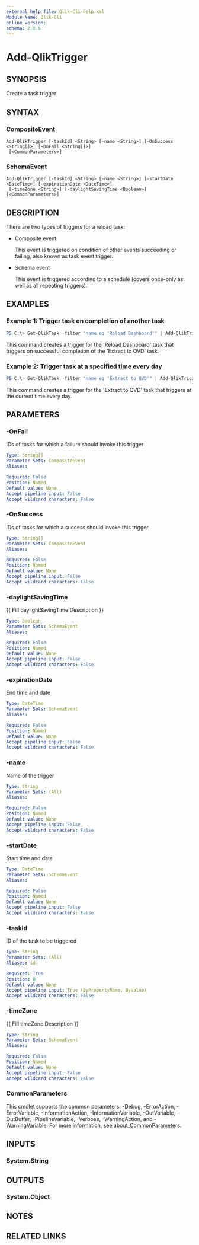 ```yaml
---
external help file: Qlik-Cli-help.xml
Module Name: Qlik-Cli
online version:
schema: 2.0.0
---
```


# Add-QlikTrigger

## SYNOPSIS
Create a task trigger

## SYNTAX

### CompositeEvent
```
Add-QlikTrigger [-taskId] <String> [-name <String>] [-OnSuccess <String[]>] [-OnFail <String[]>]
 [<CommonParameters>]
```

### SchemaEvent
```
Add-QlikTrigger [-taskId] <String> [-name <String>] [-startDate <DateTime>] [-expirationDate <DateTime>]
 [-timeZone <String>] [-daylightSavingTime <Boolean>] [<CommonParameters>]
```

## DESCRIPTION
There are two types of triggers for a reload task:
- Composite event

  This event is triggered on condition of other events succeeding or failing, also known as task event trigger.

- Schema event

  This event is triggered according to a schedule (covers once-only as well as all repeating triggers).

## EXAMPLES

### Example 1: Trigger task on completion of another task
```powershell
PS C:\> Get-QlikTask -filter "name eq 'Reload Dashboard'" | Add-QlikTrigger -name 'On completion of extract' -OnSuccess (Get-QlikTask -filter "name eq 'Extract to QVD'")
```

This command creates a trigger for the 'Reload Dashboard' task that triggers on successful completion of the 'Extract to QVD' task.

### Example 2: Trigger task at a specified time every day
```powershell
PS C:\> Get-QlikTask -filter "name eq 'Extract to QVD'" | Add-QlikTrigger -name 'On completion of extract' -startDate (Get-Date)
```

This command creates a trigger for the 'Extract to QVD' task that triggers at the current time every day.

## PARAMETERS

### -OnFail
IDs of tasks for which a failure should invoke this trigger

```yaml
Type: String[]
Parameter Sets: CompositeEvent
Aliases:

Required: False
Position: Named
Default value: None
Accept pipeline input: False
Accept wildcard characters: False
```

### -OnSuccess
IDs of tasks for which a success should invoke this trigger

```yaml
Type: String[]
Parameter Sets: CompositeEvent
Aliases:

Required: False
Position: Named
Default value: None
Accept pipeline input: False
Accept wildcard characters: False
```

### -daylightSavingTime
{{ Fill daylightSavingTime Description }}

```yaml
Type: Boolean
Parameter Sets: SchemaEvent
Aliases:

Required: False
Position: Named
Default value: None
Accept pipeline input: False
Accept wildcard characters: False
```

### -expirationDate
End time and date

```yaml
Type: DateTime
Parameter Sets: SchemaEvent
Aliases:

Required: False
Position: Named
Default value: None
Accept pipeline input: False
Accept wildcard characters: False
```

### -name
Name of the trigger

```yaml
Type: String
Parameter Sets: (All)
Aliases:

Required: False
Position: Named
Default value: None
Accept pipeline input: False
Accept wildcard characters: False
```

### -startDate
Start time and date

```yaml
Type: DateTime
Parameter Sets: SchemaEvent
Aliases:

Required: False
Position: Named
Default value: None
Accept pipeline input: False
Accept wildcard characters: False
```

### -taskId
ID of the task to be triggered

```yaml
Type: String
Parameter Sets: (All)
Aliases: id

Required: True
Position: 0
Default value: None
Accept pipeline input: True (ByPropertyName, ByValue)
Accept wildcard characters: False
```

### -timeZone
{{ Fill timeZone Description }}

```yaml
Type: String
Parameter Sets: SchemaEvent
Aliases:

Required: False
Position: Named
Default value: None
Accept pipeline input: False
Accept wildcard characters: False
```

### CommonParameters
This cmdlet supports the common parameters: -Debug, -ErrorAction, -ErrorVariable, -InformationAction, -InformationVariable, -OutVariable, -OutBuffer, -PipelineVariable, -Verbose, -WarningAction, and -WarningVariable. For more information, see [about_CommonParameters](http://go.microsoft.com/fwlink/?LinkID=113216).

## INPUTS

### System.String

## OUTPUTS

### System.Object
## NOTES

## RELATED LINKS
